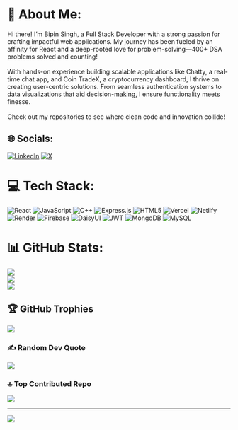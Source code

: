 # 💫 About Me:
Hi there! I’m Bipin Singh, a Full Stack Developer with a strong passion for crafting impactful web applications. My journey has been fueled by an affinity for React and a deep-rooted love for problem-solving—400+ DSA problems solved and counting!<br><br>With hands-on experience building scalable applications like Chatty, a real-time chat app, and Coin TradeX, a cryptocurrency dashboard, I thrive on creating user-centric solutions. From seamless authentication systems to data visualizations that aid decision-making, I ensure functionality meets finesse.<br><br>Check out my repositories to see where clean code and innovation collide!


## 🌐 Socials:
[![LinkedIn](https://img.shields.io/badge/LinkedIn-%230077B5.svg?logo=linkedin&logoColor=white)](https://linkedin.com/in/bipinyct) [![X](https://img.shields.io/badge/X-black.svg?logo=X&logoColor=white)](https://x.com/bipinyct) 

# 💻 Tech Stack:
![React](https://img.shields.io/badge/react-%2320232a.svg?style=for-the-badge&logo=react&logoColor=%2361DAFB) ![JavaScript](https://img.shields.io/badge/javascript-%23323330.svg?style=for-the-badge&logo=javascript&logoColor=%23F7DF1E) ![C++](https://img.shields.io/badge/c++-%2300599C.svg?style=for-the-badge&logo=c%2B%2B&logoColor=white) ![Express.js](https://img.shields.io/badge/express.js-%23404d59.svg?style=for-the-badge&logo=express&logoColor=%2361DAFB) ![HTML5](https://img.shields.io/badge/html5-%23E34F26.svg?style=for-the-badge&logo=html5&logoColor=white) ![Vercel](https://img.shields.io/badge/vercel-%23000000.svg?style=for-the-badge&logo=vercel&logoColor=white) ![Netlify](https://img.shields.io/badge/netlify-%23000000.svg?style=for-the-badge&logo=netlify&logoColor=#00C7B7) ![Render](https://img.shields.io/badge/Render-%46E3B7.svg?style=for-the-badge&logo=render&logoColor=white) ![Firebase](https://img.shields.io/badge/firebase-%23039BE5.svg?style=for-the-badge&logo=firebase) ![DaisyUI](https://img.shields.io/badge/daisyui-5A0EF8?style=for-the-badge&logo=daisyui&logoColor=white) ![JWT](https://img.shields.io/badge/JWT-black?style=for-the-badge&logo=JSON%20web%20tokens) ![MongoDB](https://img.shields.io/badge/MongoDB-%234ea94b.svg?style=for-the-badge&logo=mongodb&logoColor=white) ![MySQL](https://img.shields.io/badge/mysql-4479A1.svg?style=for-the-badge&logo=mysql&logoColor=white)
# 📊 GitHub Stats:
![](https://github-readme-stats.vercel.app/api?username=bipinyct&theme=radical&hide_border=false&include_all_commits=false&count_private=false)<br/>
![](https://github-readme-streak-stats.herokuapp.com/?user=bipinyct&theme=radical&hide_border=false)<br/>
![](https://github-readme-stats.vercel.app/api/top-langs/?username=bipinyct&theme=radical&hide_border=false&include_all_commits=false&count_private=false&layout=compact)

## 🏆 GitHub Trophies
![](https://github-profile-trophy.vercel.app/?username=bipinyct&theme=radical&no-frame=false&no-bg=true&margin-w=4)

### ✍️ Random Dev Quote
![](https://quotes-github-readme.vercel.app/api?type=horizontal&theme=radical)

### 🔝 Top Contributed Repo
![](https://github-contributor-stats.vercel.app/api?username=bipinyct&limit=5&theme=dark&combine_all_yearly_contributions=true)

---
[![](https://visitcount.itsvg.in/api?id=bipinyct&icon=0&color=0)](https://visitcount.itsvg.in)

